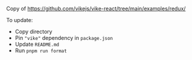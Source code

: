 Copy of https://github.com/vikejs/vike-react/tree/main/examples/redux/

To update:
- Copy directory
- Pin `"vike"` dependency in `package.json`
- Update `README.md`
- Run `pnpm run format`
